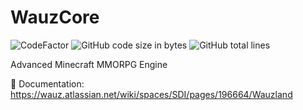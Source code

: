 # WauzCore
![CodeFactor](https://www.codefactor.io/repository/github/wauzmons/wauzcore/badge)
![GitHub code size in bytes](https://img.shields.io/github/languages/code-size/Wauzmons/WauzCore)
![GitHub total lines](https://tokei.rs/b1/github/badges/shields)

Advanced Minecraft MMORPG Engine

:blue_book: Documentation: https://wauz.atlassian.net/wiki/spaces/SDI/pages/196664/Wauzland
